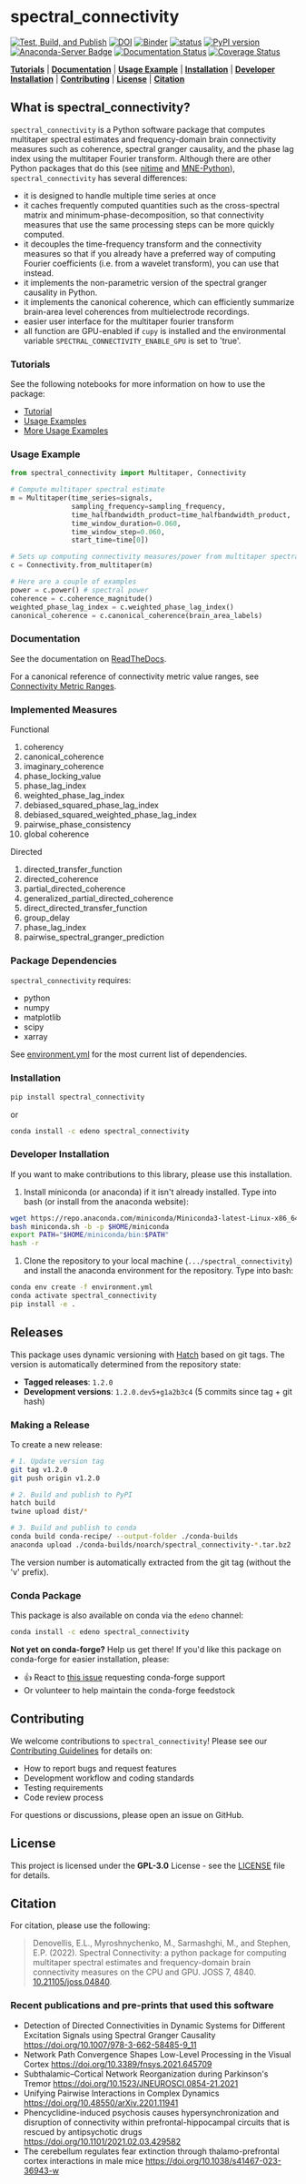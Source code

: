 # spectral_connectivity

[![Test, Build, and Publish](https://github.com/Eden-Kramer-Lab/spectral_connectivity/actions/workflows/release.yml/badge.svg)](https://github.com/Eden-Kramer-Lab/spectral_connectivity/actions/workflows/release.yml)
[![DOI](https://zenodo.org/badge/104382538.svg)](https://zenodo.org/badge/latestdoi/104382538)
[![Binder](https://mybinder.org/badge.svg)](https://mybinder.org/v2/gh/Eden-Kramer-Lab/spectral_connectivity/master)
[![status](https://joss.theoj.org/papers/27eb33e699c9ea723783c44576d081bb/status.svg)](https://joss.theoj.org/papers/27eb33e699c9ea723783c44576d081bb)
[![PyPI version](https://badge.fury.io/py/spectral_connectivity.svg)](https://badge.fury.io/py/spectral_connectivity)
[![Anaconda-Server Badge](https://anaconda.org/edeno/spectral_connectivity/badges/version.svg)](https://anaconda.org/edeno/spectral_connectivity)
[![Documentation Status](https://readthedocs.org/projects/spectral-connectivity/badge/?version=latest)](https://spectral-connectivity.readthedocs.io/en/latest/?badge=latest)
[![Coverage Status](https://coveralls.io/repos/github/Eden-Kramer-Lab/spectral_connectivity/badge.svg?branch=master)](https://coveralls.io/github/Eden-Kramer-Lab/spectral_connectivity?branch=master)

[**Tutorials**](#tutorials)
| [**Documentation**](#documentation)
| [**Usage Example**](#usage-example)
| [**Installation**](#installation)
| [**Developer Installation**](#developer-installation)
| [**Contributing**](#contributing)
| [**License**](#license)
| [**Citation**](#citation)

## What is spectral_connectivity?

`spectral_connectivity` is a Python software package that computes multitaper spectral estimates and frequency-domain brain connectivity measures such as coherence, spectral granger causality, and the phase lag index using the multitaper Fourier transform. Although there are other Python packages that do this (see [nitime](https://github.com/nipy/nitime) and [MNE-Python](https://github.com/mne-tools/mne-python)), `spectral_connectivity` has several differences:

+ it is designed to handle multiple time series at once
+ it caches frequently computed quantities such as the cross-spectral matrix and minimum-phase-decomposition, so that connectivity measures that use the same processing steps can be more quickly computed.
+ it decouples the time-frequency transform and the connectivity measures so that if you already have a preferred way of computing Fourier coefficients (i.e. from a wavelet transform), you can use that instead.
+ it implements the non-parametric version of the spectral granger causality in Python.
+ it implements the canonical coherence, which can
efficiently summarize brain-area level coherences from multielectrode recordings.
+ easier user interface for the multitaper fourier transform
+ all function are GPU-enabled if `cupy` is installed and the environmental variable `SPECTRAL_CONNECTIVITY_ENABLE_GPU` is set to 'true'.

### Tutorials

See the following notebooks for more information on how to use the package:

+ [Tutorial](examples/Intro_tutorial.ipynb)
+ [Usage Examples](examples/Tutorial_On_Simulated_Examples.ipynb)
+ [More Usage Examples](examples/Tutorial_Using_Paper_Examples.ipynb)

### Usage Example

```python
from spectral_connectivity import Multitaper, Connectivity

# Compute multitaper spectral estimate
m = Multitaper(time_series=signals,
               sampling_frequency=sampling_frequency,
               time_halfbandwidth_product=time_halfbandwidth_product,
               time_window_duration=0.060,
               time_window_step=0.060,
               start_time=time[0])

# Sets up computing connectivity measures/power from multitaper spectral estimate
c = Connectivity.from_multitaper(m)

# Here are a couple of examples
power = c.power() # spectral power
coherence = c.coherence_magnitude()
weighted_phase_lag_index = c.weighted_phase_lag_index()
canonical_coherence = c.canonical_coherence(brain_area_labels)
```

### Documentation

See the documentation on [ReadTheDocs](https://spectral-connectivity.readthedocs.io/en/latest/).

For a canonical reference of connectivity metric value ranges, see [Connectivity Metric Ranges](docs/CONNECTIVITY_METRIC_RANGES.md).

### Implemented Measures

Functional

1. coherency
2. canonical_coherence
3. imaginary_coherence
4. phase_locking_value
5. phase_lag_index
6. weighted_phase_lag_index
7. debiased_squared_phase_lag_index
8. debiased_squared_weighted_phase_lag_index
9. pairwise_phase_consistency
10. global coherence

Directed

1. directed_transfer_function
2. directed_coherence
3. partial_directed_coherence
4. generalized_partial_directed_coherence
5. direct_directed_transfer_function
6. group_delay
7. phase_lag_index
8. pairwise_spectral_granger_prediction

### Package Dependencies

`spectral_connectivity` requires:

+ python
+ numpy
+ matplotlib
+ scipy
+ xarray

See [environment.yml](environment.yml) for the most current list of dependencies.

### Installation

```bash
pip install spectral_connectivity
```

or

```bash
conda install -c edeno spectral_connectivity
```

### Developer Installation

If you want to make contributions to this library, please use this installation.

1. Install miniconda (or anaconda) if it isn't already installed. Type into bash (or install from the anaconda website):

```bash
wget https://repo.anaconda.com/miniconda/Miniconda3-latest-Linux-x86_64.sh -O miniconda.sh;
bash miniconda.sh -b -p $HOME/miniconda
export PATH="$HOME/miniconda/bin:$PATH"
hash -r
```

1. Clone the repository to your local machine (`.../spectral_connectivity`) and install the anaconda environment for the repository. Type into bash:

```bash
conda env create -f environment.yml
conda activate spectral_connectivity
pip install -e .
```

## Releases

This package uses dynamic versioning with [Hatch](https://hatch.pypa.io/) based on git tags. The version is automatically determined from the repository state:

- **Tagged releases**: `1.2.0`
- **Development versions**: `1.2.0.dev5+g1a2b3c4` (5 commits since tag + git hash)

### Making a Release

To create a new release:

```bash
# 1. Update version tag
git tag v1.2.0
git push origin v1.2.0

# 2. Build and publish to PyPI
hatch build
twine upload dist/*

# 3. Build and publish to conda
conda build conda-recipe/ --output-folder ./conda-builds
anaconda upload ./conda-builds/noarch/spectral_connectivity-*.tar.bz2
```

The version number is automatically extracted from the git tag (without the 'v' prefix).

### Conda Package

This package is also available on conda via the `edeno` channel:

```bash
conda install -c edeno spectral_connectivity
```

**Not yet on conda-forge?** Help us get there! If you'd like this package on conda-forge for easier installation, please:
- 👍 React to [this issue](https://github.com/Eden-Kramer-Lab/spectral_connectivity/issues) requesting conda-forge support
- Or volunteer to help maintain the conda-forge feedstock

## Contributing

We welcome contributions to `spectral_connectivity`! Please see our [Contributing Guidelines](CONTRIBUTING.md) for details on:

+ How to report bugs and request features
+ Development workflow and coding standards
+ Testing requirements
+ Code review process

For questions or discussions, please open an issue on GitHub.

## License

This project is licensed under the **GPL-3.0** License - see the [LICENSE](LICENSE) file for details.

## Citation

For citation, please use the following:

> Denovellis, E.L., Myroshnychenko, M., Sarmashghi, M., and Stephen, E.P. (2022). Spectral Connectivity: a python package for computing multitaper spectral estimates and frequency-domain brain connectivity measures on the CPU and GPU. JOSS 7, 4840. [10.21105/joss.04840](https://doi.org/10.21105/joss.04840).

### Recent publications and pre-prints that used this software

+ Detection of Directed Connectivities in Dynamic Systems for Different Excitation Signals using Spectral Granger Causality <https://doi.org/10.1007/978-3-662-58485-9_11>
+ Network Path Convergence Shapes Low-Level Processing in the Visual Cortex <https://doi.org/10.3389/fnsys.2021.645709>
+ Subthalamic–Cortical Network Reorganization during Parkinson's Tremor
<https://doi.org/10.1523/JNEUROSCI.0854-21.2021>
+ Unifying Pairwise Interactions in Complex Dynamics <https://doi.org/10.48550/arXiv.2201.11941>
+ Phencyclidine-induced psychosis causes hypersynchronization and
disruption of connectivity within prefrontal-hippocampal circuits
that is rescued by antipsychotic drugs <https://doi.org/10.1101/2021.02.03.429582>
+ The cerebellum regulates fear extinction through thalamo-prefrontal cortex interactions in male mice <https://doi.org/10.1038/s41467-023-36943-w>
